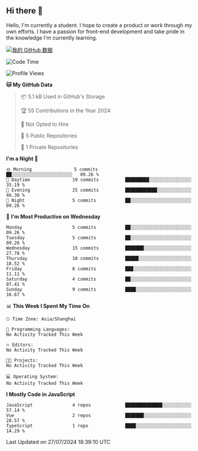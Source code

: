 ## Hi there 👋
Hello, I'm currently a student. I hope to create a product or work through my own efforts. 
I have a passion for front-end development and take pride in the knowledge I'm currently learning.

[![我的 GitHub 数据](https://github-readme-stats.vercel.app/api?username=pixelpilotUm
)]()
<!--START_SECTION:waka-->
![Code Time](http://img.shields.io/badge/Code%20Time-0%20secs-blue)

![Profile Views](http://img.shields.io/badge/Profile%20Views-0-blue)

**🐱 My GitHub Data** 

> 📦 5.1 kB Used in GitHub's Storage 
 > 
> 🏆 55 Contributions in the Year 2024
 > 
> 🚫 Not Opted to Hire
 > 
> 📜 5 Public Repositories 
 > 
> 🔑 1 Private Repositories 
 > 
**I'm a Night 🦉** 

```text
🌞 Morning                5 commits           ██░░░░░░░░░░░░░░░░░░░░░░░   09.26 % 
🌆 Daytime                19 commits          █████████░░░░░░░░░░░░░░░░   35.19 % 
🌃 Evening                25 commits          ████████████░░░░░░░░░░░░░   46.30 % 
🌙 Night                  5 commits           ██░░░░░░░░░░░░░░░░░░░░░░░   09.26 % 
```
📅 **I'm Most Productive on Wednesday** 

```text
Monday                   5 commits           ██░░░░░░░░░░░░░░░░░░░░░░░   09.26 % 
Tuesday                  5 commits           ██░░░░░░░░░░░░░░░░░░░░░░░   09.26 % 
Wednesday                15 commits          ███████░░░░░░░░░░░░░░░░░░   27.78 % 
Thursday                 10 commits          █████░░░░░░░░░░░░░░░░░░░░   18.52 % 
Friday                   6 commits           ███░░░░░░░░░░░░░░░░░░░░░░   11.11 % 
Saturday                 4 commits           ██░░░░░░░░░░░░░░░░░░░░░░░   07.41 % 
Sunday                   9 commits           ████░░░░░░░░░░░░░░░░░░░░░   16.67 % 
```


📊 **This Week I Spent My Time On** 

```text
🕑︎ Time Zone: Asia/Shanghai

💬 Programming Languages: 
No Activity Tracked This Week

🔥 Editors: 
No Activity Tracked This Week

🐱‍💻 Projects: 
No Activity Tracked This Week

💻 Operating System: 
No Activity Tracked This Week
```

**I Mostly Code in JavaScript** 

```text
JavaScript               4 repos             ██████████████░░░░░░░░░░░   57.14 % 
Vue                      2 repos             ███████░░░░░░░░░░░░░░░░░░   28.57 % 
TypeScript               1 repo              ████░░░░░░░░░░░░░░░░░░░░░   14.29 % 
```




 Last Updated on 27/07/2024 18:39:10 UTC
<!--END_SECTION:waka-->
<!--
**ovlineen/ovlineen** is a ✨ _special_ ✨ repository because its `README.md` (this file) appears on your GitHub profile.

Here are some ideas to get you started:

- 🔭 I’m currently working on ...
- 🌱 I’m currently learning ...
- 👯 I’m looking to collaborate on ...
- 🤔 I’m looking for help with ...
- 💬 Ask me about ...
- 📫 How to reach me: ...
- 😄 Pronouns: ...
- ⚡ Fun fact: ...
-->
